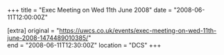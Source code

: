 +++
title = "Exec Meeting on Wed 11th June 2008"
date = "2008-06-11T12:00:00Z"

[extra]
original = "https://uwcs.co.uk/events/exec-meeting-on-wed-11th-june-2008-1474489010385/"    
end = "2008-06-11T12:30:00Z"
location = "DCS"
+++



